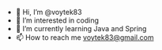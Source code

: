 - 👋 Hi, I’m @voytek83
- 👀 I’m interested in coding
- 🌱 I’m currently learning Java and Spring
- 📫 How to reach me voytek83@gmail.com

<!---
voytek83/voytek83 is a ✨ special ✨ repository because its `README.md` (this file) appears on your GitHub profile.
You can click the Preview link to take a look at your changes.
--->
